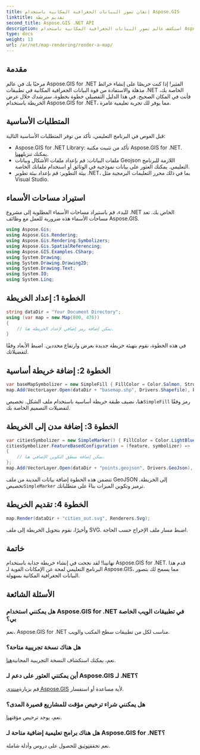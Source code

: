 ```yaml
---
title: إتقان تصور البيانات الجغرافية المكانية باستخدام Aspose.GIS
linktitle: تقديم خريطة
second_title: Aspose.GIS .NET API
description: استكشف عالم تصور البيانات الجغرافية المكانية باستخدام Aspose.GIS for .NET. قم بإنشاء خرائط مذهلة دون عناء. التحميل الان! #Aspose #GIS
type: docs
weight: 13
url: /ar/net/map-rendering/render-a-map/
---
```

## مقدمة
مرحبًا بك في عالم Aspose.GIS for .NET المثير! إذا كنت حريصًا على إنشاء خرائط مذهلة والاستفادة من قوة البيانات الجغرافية المكانية في تطبيقات .NET الخاصة بك، فأنت في المكان الصحيح. في هذا الدليل التفصيلي خطوة بخطوة، سنرشدك خلال عرض الخريطة باستخدام Aspose.GIS for .NET، مما يوفر لك تجربة تعليمية غامرة.
## المتطلبات الأساسية
قبل الغوص في البرنامج التعليمي، تأكد من توفر المتطلبات الأساسية التالية:
-  Aspose.GIS for .NET Library: تأكد من تثبيت مكتبة Aspose.GIS for .NET. يمكنك تنزيله[هنا](https://releases.aspose.com/gis/net/).
- ملفات البيانات: قم بإعداد ملفات الأشكال وبيانات Geojson اللازمة للبرنامج التعليمي. يمكنك العثور على بيانات نموذجية في الوثائق أو استخدام ملفاتك الخاصة.
- بيئة التطوير: قم بإعداد بيئة تطوير .NET، بما في ذلك محرر التعليمات البرمجية مثل Visual Studio.
## استيراد مساحات الأسماء
للبدء، قم باستيراد مساحات الأسماء المطلوبة إلى مشروع .NET الخاص بك. تعد مساحات الأسماء هذه ضرورية للعمل مع وظائف Aspose.GIS.
```csharp
using Aspose.Gis;
using Aspose.Gis.Rendering;
using Aspose.Gis.Rendering.Symbolizers;
using Aspose.Gis.SpatialReferencing;
using Aspose.GIS.Examples.CSharp;
using System.Drawing;
using System.Drawing.Drawing2D;
using System.Drawing.Text;
using System.IO;
using System.Linq;
```
## الخطوة 1: إعداد الخريطة
```csharp
string dataDir = "Your Document Directory";
using (var map = new Map(800, 476))
{
    // يمكن إضافة رمز إضافي لإعداد الخريطة هنا.
}
```
في هذه الخطوة، نقوم بتهيئة خريطة جديدة بعرض وارتفاع محددين. اضبط الأبعاد وفقًا لتفضيلاتك.
## الخطوة 2: إضافة خريطة أساسية
```csharp
var baseMapSymbolizer = new SimpleFill { FillColor = Color.Salmon, StrokeWidth = 0.75 };
map.Add(VectorLayer.Open(dataDir + "basemap.shp", Drivers.Shapefile), baseMapSymbolizer);
```
 هنا، نضيف طبقة خريطة أساسية باستخدام ملف الشكل. تخصيص`SimpleFill` رمز وفقًا لتفضيلات التصميم الخاصة بك.
## الخطوة 3: إضافة مدن إلى الخريطة
```csharp
var citiesSymbolizer = new SimpleMarker() { FillColor = Color.LightBlue };
citiesSymbolizer.FeatureBasedConfiguration = (feature, symbolizer) =>
{
    // يمكن إضافة منطق التكوين الإضافي هنا.
};
map.Add(VectorLayer.Open(dataDir + "points.geojson", Drivers.GeoJson), citiesSymbolizer);
```
 تتضمن هذه الخطوة إضافة بيانات المدينة من ملف GeoJSON إلى الخريطة. تخصيص`SimpleMarker` ترميز وتكوين الميزات بناءً على متطلباتك.
## الخطوة 4: تقديم الخريطة
```csharp
map.Render(dataDir + "cities_out.svg", Renderers.Svg);
```
وأخيرًا، نقوم بتحويل الخريطة إلى ملف SVG. اضبط مسار ملف الإخراج حسب الحاجة.
## خاتمة
تهانينا! لقد نجحت في إنشاء خريطة جذابة باستخدام Aspose.GIS for .NET. قدم هذا البرنامج التعليمي لمحة عن الإمكانات القوية لـ Aspose.GIS، مما يسمح لك بتصور البيانات الجغرافية المكانية بسهولة.
## الأسئلة الشائعة
### هل يمكنني استخدام Aspose.GIS for .NET في تطبيقات الويب الخاصة بي؟
نعم، Aspose.GIS for .NET مناسب لكل من تطبيقات سطح المكتب والويب.
### هل هناك نسخة تجريبية متاحة؟
نعم، يمكنك استكشاف النسخة التجريبية المجانية[هنا](https://releases.aspose.com/).
### أين يمكنني العثور على دعم لـ Aspose.GIS لـ .NET؟
 قم بزيارة[منتدى Aspose.GIS](https://forum.aspose.com/c/gis/33) لأية مساعدة أو استفسار.
### هل يمكنني شراء ترخيص مؤقت للمشاريع قصيرة المدى؟
 نعم، يوجد ترخيص مؤقت[هنا](https://purchase.aspose.com/temporary-license/).
### هل هناك برامج تعليمية إضافية متاحة لـ Aspose.GIS for .NET؟
 نعم تحقق[توثيق](https://reference.aspose.com/gis/net/) للحصول على دروس وأدلة شاملة.